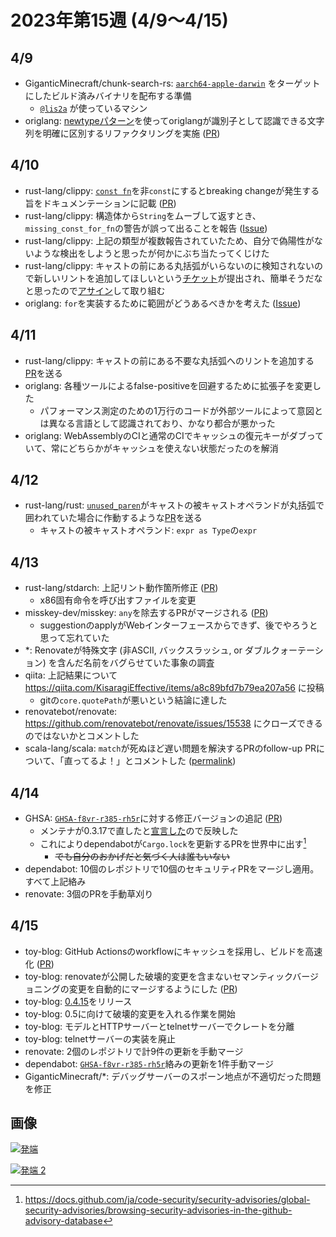 # 2023年第15週 (4/9〜4/15)

## 4/9
* GiganticMinecraft/chunk-search-rs: [`aarch64-apple-darwin`][rust-target] をターゲットにしたビルド済みバイナリを配布する準備 
  * [`@lis2a`](https://github.com/lis2a) が使っているマシン
* origlang: [newtypeパターン](https://doc.rust-jp.rs/book-ja/ch19-04-advanced-types.html#%E5%9E%8B%E5%AE%89%E5%85%A8%E6%80%A7%E3%81%A8%E6%8A%BD%E8%B1%A1%E5%8C%96%E3%82%92%E6%B1%82%E3%82%81%E3%81%A6%E3%83%8B%E3%83%A5%E3%83%BC%E3%82%BF%E3%82%A4%E3%83%97%E3%83%91%E3%82%BF%E3%83%BC%E3%83%B3%E3%82%92%E4%BD%BF%E7%94%A8%E3%81%99%E3%82%8B)を使ってoriglangが識別子として認識できる文字列を明確に区別するリファクタリングを実施 ([PR](https://github.com/KisaragiEffective/origlang/pull/121))

[rust-target]: https://doc.rust-lang.org/nightly/rustc/platform-support.html

## 4/10
* rust-lang/clippy: [`const fn`](https://doc.rust-lang.org/reference/const_eval.html)を非`const`にするとbreaking changeが発生する旨をドキュメンテーションに記載 ([PR](https://github.com/rust-lang/rust-clippy/pull/10618))
* rust-lang/clippy: 構造体から`String`をムーブして返すとき、`missing_const_for_fn`の警告が誤って出ることを報告 ([Issue](https://github.com/KisaragiEffective))
* rust-lang/clippy: 上記の類型が複数報告されていたため、自分で偽陽性がないような検出をしようと思ったが何かにぶち当たってくじけた
* rust-lang/clippy: キャストの前にある丸括弧がいらないのに検知されないので新しいリントを追加してほしいという[チケット](https://github.com/rust-lang/rust-clippy/issues/10557)が提出され、簡単そうだなと思ったので[アサイン](https://github.com/rust-lang/rust-clippy/issues/10557#issuecomment-1501674813)して取り組む
* origlang: `for`を実装するために範囲がどうあるべきかを考えた ([Issue](https://github.com/KisaragiEffective/origlang/issues/122))

## 4/11
* rust-lang/clippy: キャストの前にある不要な丸括弧へのリントを追加する[PR](https://github.com/rust-lang/rust-clippy/pull/10625)を送る
* origlang: 各種ツールによるfalse-positiveを回避するために拡張子を変更した
  * パフォーマンス測定のための1万行のコードが外部ツールによって意図とは異なる言語として認識されており、かなり都合が悪かった
* origlang: WebAssemblyのCIと通常のCIでキャッシュの復元キーがダブっていて、常にどちらかがキャッシュを使えない状態だったのを解消

## 4/12
* rust-lang/rust: [`unused_paren`](https://doc.rust-lang.org/rustc/lints/listing/warn-by-default.html#unused-parens)がキャストの被キャストオペランドが丸括弧で囲われていた場合に作動するような[PR](https://github.com/rust-lang/rust/pull/110189)を送る
  * キャストの被キャストオペランド: `expr as Type`の`expr`

## 4/13
* rust-lang/stdarch: 上記リント動作箇所修正 ([PR](https://github.com/rust-lang/stdarch/pull/1411))
  * x86固有命令を呼び出すファイルを変更
* misskey-dev/misskey: `any`を除去するPRがマージされる ([PR](https://github.com/misskey-dev/misskey/pull/10315))
  * suggestionのapplyがWebインターフェースからできず、後でやろうと思って忘れていた
* \*: Renovateが特殊文字 (非ASCII, バックスラッシュ, or ダブルクォーテーション) を含んだ名前をバグらせていた事象の調査
* qiita: 上記結果について https://qiita.com/KisaragiEffective/items/a8c89bfd7b79ea207a56 に投稿
  * gitの`core.quotePath`が悪いという結論に達した
* renovatebot/renovate: https://github.com/renovatebot/renovate/issues/15538 にクローズできるのではないかとコメントした
* scala-lang/scala: `match`が死ぬほど遅い問題を解決するPRのfollow-up PRについて、「直ってるよ！」とコメントした ([permalink](https://github.com/scala/scala/pull/10361#issuecomment-1507118092))

## 4/14
* GHSA: [`GHSA-f8vr-r385-rh5r`][f8vr]に対する修正バージョンの追記 ([PR](https://github.com/github/advisory-database/pull/2067))
  * メンテナが0.3.17で直したと[宣言した](https://github.com/hyperium/hyper/issues/2877#issuecomment-1507135950)ので反映した
  * これによりdependabotが`Cargo.lock`を更新するPRを世界中に出す[^1]
    * ~~でも自分のおかげだと気づく人は誰もいない~~
* dependabot: 10個のレポジトリで10個のセキュリティPRをマージし適用。すべて上記絡み
* renovate: 3個のPRを手動草刈り

[^1]: https://docs.github.com/ja/code-security/security-advisories/global-security-advisories/browsing-security-advisories-in-the-github-advisory-database

## 4/15
* toy-blog: GitHub Actionsのworkflowにキャッシュを採用し、ビルドを高速化 ([PR](https://github.com/KisaragiEffective/toy-blog/pull/151))
* toy-blog: renovateが公開した破壊的変更を含まないセマンティックバージョニングの変更を自動的にマージするようにした ([PR](https://github.com/KisaragiEffective/toy-blog/pull/149))
* toy-blog: [0.4.15](https://github.com/KisaragiEffective/toy-blog/releases/tag/0.4.15)をリリース
* toy-blog: 0.5に向けて破壊的変更を入れる作業を開始
* toy-blog: モデルとHTTPサーバーとtelnetサーバーでクレートを分離
* toy-blog: telnetサーバーの実装を廃止
* renovate: 2個のレポジトリで計9件の更新を手動マージ
* dependabot: [`GHSA-f8vr-r385-rh5r`][f8vr]絡みの更新を1件手動マージ
* GiganticMinecraft/\*: デバッグサーバーのスポーン地点が不適切だった問題を修正

## 画像
[![発端](https://user-images.githubusercontent.com/48310258/232233537-0bd8def5-0d56-4a7d-ae6f-8420e5175273.png)](https://twitter.com/hsjoihs/status/1645974890737184769)

[![発端 2](https://user-images.githubusercontent.com/48310258/232233430-3ed52056-b1b4-4815-8454-10db0f70a540.png)](https://github.com/sozysozbot/linzklar-typesetting/blob/6417e87eed4363f1f70b4c65ee6856249813d82c/%22%5C%22%5C%5C%5C%22%5C%5C%5C%5C%5C%5C%5C%22%5C%5C%5C%5C%5C%5C%5C%5C%5C%5C%5C%5C%5C%5C%5C%22%5C%5C%5C%5C%5C%5C%5C%5C%5C%5C%5C%5C%5C%5C%5C%5C350%5C%5C%5C%5C%5C%5C%5C%5C%5C%5C%5C%5C%5C%5C%5C%5C202%5C%5C%5C%5C%5C%5C%5C%5C%5C%5C%5C%5C%5C%5C%5C%5C211%5C%5C%5C%5C%5C%5C%5C%5C%5C%5C%5C%5C%5C%5C%5C%5C344%5C%5C%5C%5C%5C%5C%5C%5C%5C%5C%5C%5C%5C%5C%5C%5C273%5C%5C%5C%5C%5C%5C%5C%5C%5C%5C%5C%5C%5C%5C%5C%5C230%5C%5C%5C%5C%5C%5C%5C%5C%5C%5C%5C%5C%5C%5C%5C%5C343%5C%5C%5C%5C%5C%5C%5C%5C%5C%5C%5C%5C%5C%5C%5C%5C201%5C%5C%5C%5C%5C%5C%5C%5C%5C%5C%5C%5C%5C%5C%5C%5C221.svg%5C%5C%5C%5C%5C%5C%5C%5C%5C%5C%5C%5C%5C%5C%5C%22%5C%5C%5C%5C%5C%5C%5C%22%5C%5C%5C%22%5C%22%22)

[f8vr]: https://github.com/advisories/GHSA-f8vr-r385-rh5r
